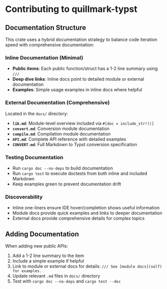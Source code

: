 # Contributing to quillmark-typst

## Documentation Structure

This crate uses a hybrid documentation strategy to balance code iteration speed with comprehensive documentation:

### Inline Documentation (Minimal)

- **Public items**: Each public function/struct has a 1-2 line summary using `///`
- **Deep dive links**: Inline docs point to detailed module or external documentation
- **Examples**: Simple usage examples in inline docs where helpful

### External Documentation (Comprehensive)

Located in the `docs/` directory:

- **`lib.md`**: Module-level overview included via `#[doc = include_str!()]` 
- **`convert.md`**: Conversion module documentation
- **`compile.md`**: Compilation module documentation
- **`API.md`**: Complete API reference with detailed examples
- **`CONVERT.md`**: Full Markdown to Typst conversion specification

### Testing Documentation

- Run `cargo doc --no-deps` to build documentation
- Run `cargo test` to execute doctests from both inline and included Markdown
- Keep examples green to prevent documentation drift

### Discoverability

- Inline one-liners ensure IDE hover/completion shows useful information
- Module docs provide quick examples and links to deeper documentation
- External docs provide comprehensive details for complex topics

## Adding Documentation

When adding new public APIs:

1. Add a 1-2 line summary to the item
2. Include a simple example if helpful
3. Link to module or external docs for details: `/// See [module docs](self) for examples.`
4. Update relevant `.md` files in `docs/` directory
5. Test with `cargo doc --no-deps` and `cargo test --doc`
